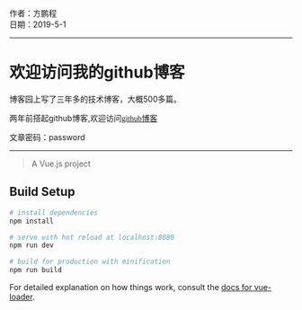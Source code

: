 

作者：方鹏程    
日期：2019-5-1

---

# 欢迎访问我的github博客
博客园上写了三年多的技术博客，大概500多篇。

两年前搭起github博客,欢迎访问<font color="blue" face="微软雅黑">[github博客](//pcdegithub.github.io "欢迎")</font>

文章密码：password

----
> A Vue.js project

## Build Setup

``` bash
# install dependencies
npm install

# serve with hot reload at localhost:8080
npm run dev

# build for production with minification
npm run build
```

For detailed explanation on how things work, consult the [docs for vue-loader](http://vuejs.github.io/vue-loader).

